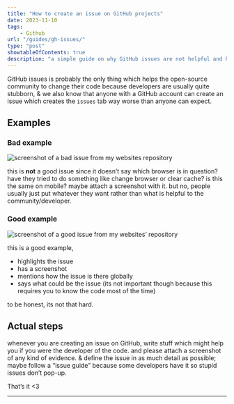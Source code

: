 ```yaml
---
title: "How to create an issue on GitHub projects"
date: 2023-11-10
tags:
    - Github
url: "/guides/gh-issues/"
type: "post"
showtableOfContents: true
description: "a simple guide on why GitHub issues are not helpful and how can you make good and helpful issues."
---
```


GitHub issues is probably the only thing which helps the open-source community to change their code because developers are usually quite stubborn, & we also know that anyone with a GitHub account can create an issue which creates the `issues` tab way worse than anyone can expect. 

## Examples

### Bad example

![screenshot of a bad issue from my websites repository](/img/guides/2023/gh-issues/bad-issue.PNG) 

this is **not** a good issue since it doesn’t say which browser is in question? have they tried to do something like change browser or clear cache? is this the same on mobile? maybe attach a screenshot with it. but no, people usually just put whatever they want rather than what is helpful to the community/developer. 

### Good example

![screenshot of a good issue from my websites’ repository](/img/guides/2023/gh-issues/good-issue.PNG)

this is a good example, 

- highlights the issue
- has a screenshot
- mentions how the issue is there globally
- says what could be the issue (its not important though because this requires you to know the code most of the time)

to be honest, its not that hard. 

## Actual steps

whenever you are creating an issue on GitHub, write stuff which might help you if you were the developer of the code. and please attach a screenshot of any kind of evidence. & define the issue in as much detail as possible; maybe follow a “issue guide” because some developers have it so stupid issues don’t pop-up.

That’s it <3

---
